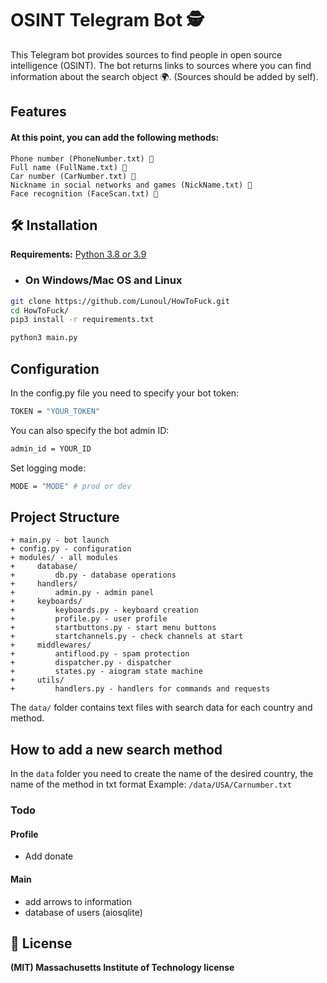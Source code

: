 # OSINT Telegram Bot 🕵️

This Telegram bot provides sources to find people in open source intelligence (OSINT).
The bot returns links to sources where you can find information about the search object 🌍. (Sources should be added by self).


## Features
#### At this point, you can add the following methods:
    Phone number (PhoneNumber.txt) 📱
    Full name (FullName.txt) 👤
    Car number (CarNumber.txt) 🚗
    Nickname in social networks and games (NickName.txt) 👾
    Face recognition (FaceScan.txt) 🧑



## 🛠️ Installation
**Requirements:** [Python 3.8 or 3.9](https://www.python.org/downloads/release/python-3913/)<br>

+ ### On Windows/Mac OS and Linux

```bash
git clone https://github.com/Lunoul/HowToFuck.git
cd HowToFuck/
pip3 install -r requirements.txt

python3 main.py
```

## Configuration

In the config.py file you need to specify your bot token:
```bash
TOKEN = "YOUR_TOKEN"
```
You can also specify the bot admin ID:
```bash
admin_id = YOUR_ID
```
Set logging mode:
```bash
MODE = "MODE" # prod or dev
```

## Project Structure
```
+ main.py - bot launch
+ config.py - configuration
+ modules/ - all modules
+     database/
+         db.py - database operations
+     handlers/
+         admin.py - admin panel
+     keyboards/
+         keyboards.py - keyboard creation
+         profile.py - user profile
+         startbuttons.py - start menu buttons
+         startchannels.py - check channels at start
+     middlewares/
+         antiflood.py - spam protection
+         dispatcher.py - dispatcher
+         states.py - aiogram state machine
+     utils/
+         handlers.py - handlers for commands and requests

```

The `data/` folder contains text files with search data for each country and method.

## How to add a new search method
In the `data` folder you need to create the name of the desired country, the name of the method in txt format
Example: `/data/USA/Carnumber.txt`


### Todo

#### Profile
+ Add donate

#### Main
+ add arrows to information
+ database of users (aiosqlite)

## 📝 License

**(MIT) Massachusetts Institute of Technology license**


